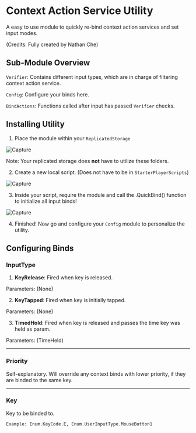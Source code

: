 # Context Action Service Utility

A easy to use module to quickly re-bind context action services and set input modes.

(Credits: Fully created by Nathan Che)


## Sub-Module Overview

`Verifier`: Contains different input types, which are in charge of filtering context action service.

`Config`: Configure your binds here.

`BindActions`: Functions called after input has passed `Verifier` checks.

## Installing Utility

1. Place the module within your `ReplicatedStorage` 

 ![Capture](https://user-images.githubusercontent.com/59159552/158519515-87da49d5-90e0-40a0-9049-0e400a64d581.PNG)

 Note: Your replicated storage does **not** have to utilize these folders. 

2. Create a new local script. (Does not have to be in `StarterPlayerScripts`)

 ![Capture](https://user-images.githubusercontent.com/59159552/158519737-3d6eece2-45fc-48bb-b156-756569991f6b.PNG)

3. Inside your script, require the module and call the .QuickBind() function to initialize all input binds!

 ![Capture](https://user-images.githubusercontent.com/59159552/158519857-b6a2c345-c013-4eed-8144-62e502061859.PNG)

4. Finished! Now go and configure your `Config` module to personalize the utility.

## Configuring Binds

### InputType

1. **KeyRelease**: Fired when key is released. 

Parameters: (None)

2. **KeyTapped**: Fired when key is initially tapped.

Parameters: (None)

3. **TimedHold**: Fired when key is released and passes the time key was held as param. 

Parameters: (TimeHeld)

---

### Priority

Self-explanatory. Will override any context binds with lower priority, if they are binded to the same key.

---

### Key

Key to be binded to. 

`Example: Enum.KeyCode.E, Enum.UserInputType.MouseButton1`
